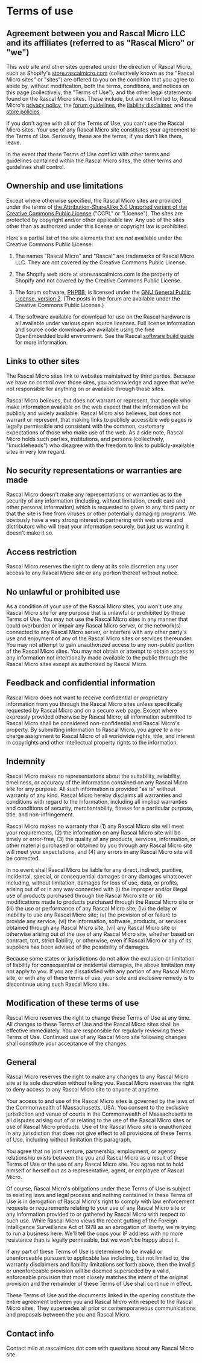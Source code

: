 # Terms of use #

## Agreement between you and Rascal Micro LLC and its affiliates (referred to as "Rascal Micro" or "we") ##

This web site and other sites operated under the direction of Rascal Micro, such as Shopify's [store.rascalmicro.com][1] (collectively known as the "Rascal Micro sites" or "sites") are offered to you on the condition that you agree to abide by, without modification, both the terms, conditions, and notices on this page (collectively, the "Terms of Use"), and the other legal statements found on the Rascal Micro sites. These include, but are not limited to, Rascal Micro's [privacy policy][2], the [forum guidelines][3], the [liability disclaimer][4], and the [store policies][5].

If you don't agree with all of the Terms of Use, you can't use the Rascal Micro sites. Your use of any Rascal Micro site constitutes your agreement to the Terms of Use. Seriously, these are the terms; if you don't like them, leave.

In the event that these Terms of Use conflict with other terms and guidelines contained within the Rascal Micro sites, the other terms and guidelines shall control.

## Ownership and use limitations ##

Except where otherwise specified, the Rascal Micro sites are provided under the terms of [the Attribution-ShareAlike 3.0 Unported variant of the Creative Commons Public License][6] ("CCPL" or "License"). The sites are protected by copyright and/or other applicable law. Any use of the sites other than as authorized under this license or copyright law is prohibited.

Here's a partial list of the site elements that are *not* available under the Creative Commons Public License:

1. The names "Rascal Micro" and "Rascal" are trademarks of Rascal Micro LLC. They are not covered by the Creative Commons Public License.

2. The Shopify web store at store.rascalmicro.com is the property of Shopify and not covered by the Creative Commons Public License.

3. The forum software, [PHPBB][7], is licensed under the [GNU General Public License, version 2][8]. (The posts in the forum are available under the Creative Commons Public License.)

4. The software available for download for use on the Rascal hardware is all available under various open source licenses. Full license information and source code downloads are available using the free OpenEmbedded build environment. See the Rascal [software build guide][9] for more information.

## Links to other sites ##

The Rascal Micro sites link to websites maintained by third parties. Because we have no control over those sites, you acknowledge and agree that we're not responsible for anything on or available through those sites.

Rascal Micro believes, but does not warrant or represent, that people who make information available on the web expect that the information will be publicly and widely available. Rascal Micro also believes, but does not warrant or represent, that making links to publicly accessible web pages is legally permissible and consistent with the common, customary expectations of those who make use of the web. As a side note, Rascal Micro holds such parties, institutions, and persons (collectively, "knuckleheads") who disagree with the freedom to link to publicly-available sites in very low regard.

## No security representations or warranties are made ##

Rascal Micro doesn't make any representations or warranties as to the security of any information (including, without limitation, credit card and other personal information) which is requested to given to any third party or that the site is free from viruses or other potentially damaging programs. We obviously have a very strong interest in partnering with web stores and distributors who will treat your information securely, but just us wanting it doesn't make it so.

## Access restriction ##

Rascal Micro reserves the right to deny at its sole discretion any user access to any Rascal Micro site or any portion thereof without notice.

## No unlawful or prohibited use ##

As a condition of your use of the Rascal Micro sites, you won't use any Rascal Micro site for any purpose that is unlawful or prohibited by these Terms of Use. You may not use the Rascal Micro sites in any manner that could overburden or impair any Rascal Micro server, or the network(s) connected to any Rascal Micro server, or interfere with any other party's use and enjoyment of any of the Rascal Micro sites or services thereunder. You may not attempt to gain unauthorized access to any non-public portion of the Rascal Micro sites. You may not obtain or attempt to obtain access to any information not intentionally made available to the public through the Rascal Micro sites except as authorized by Rascal Micro.

## Feedback and confidential information ##

Rascal Micro does not want to receive confidential or proprietary information from you through the Rascal Micro sites unless specifically requested by Rascal Micro and on a secure web page. Except where expressly provided otherwise by Rascal Micro, all information submitted to Rascal Micro shall be considered non-confidential and Rascal Micro's property. By submitting information to Rascal Micro, you agree to a no-charge assignment to Rascal Micro of all worldwide rights, title, and interest in copyrights and other intellectual property rights to the information.

## Indemnity ##

Rascal Micro makes no representations about the suitability, reliability, timeliness, or accuracy of the information contained on any Rascal Micro site for any purpose. All such information is provided "as is" without warranty of any kind. Rascal Micro hereby disclaims all warranties and conditions with regard to the information, including all implied warranties and conditions of security, merchantability, fitness for a particular purpose, title, and non-infringement.

Rascal Micro makes no warranty that (1) any Rascal Micro site will meet your requirements, (2) the information on any Rascal Micro site will be timely or error-free, (3) the quality of any products, services, information, or other material purchased or obtained by you through any Rascal Micro site will meet your expectations, and (4) any errors in any Rascal Micro site will be corrected.

In no event shall Rascal Micro be liable for any direct, indirect, punitive, incidental, special, or consequential damages or any damages whatsoever including, without limitation, damages for loss of use, data, or profits, arising out of or in any way connected with (i) the improper and/or illegal use of products purchased through the Rascal Micro site or (ii) modifications made to products purchased through the Rascal Micro site or (iii) the use or performance of any Rascal Micro site; (iv) the delay or inability to use any Rascal Micro site; (v) the provision of or failure to provide any service; (vi) the information, software, products, or services obtained through any Rascal Micro site, (vii) any Rascal Micro site or otherwise arising out of the use of any Rascal Micro site, whether based on contract, tort, strict liability, or otherwise, even if Rascal Micro or any of its suppliers has been advised of the possibility of damages.

Because some states or jurisdictions do not allow the exclusion or limitation of liability for consequential or incidental damages, the above limitation may not apply to you. If you are dissatisfied with any portion of any Rascal Micro site, or with any of these terms of use, your sole and exclusive remedy is to discontinue using such Rascal Micro site.

## Modification of these terms of use ##

Rascal Micro reserves the right to change these Terms of Use at any time. All changes to these Terms of Use and the Rascal Micro sites shall be effective immediately. You are responsible for regularly reviewing these Terms of Use. Continued use of any Rascal Micro site following changes shall constitute your acceptance of the changes.

## General ##

Rascal Micro reserves the right to make any changes to any Rascal Micro site at its sole discretion without telling you. Rascal Micro reserves the right to deny access to any Rascal Micro site to anyone at anytime.

Your access to and use of the Rascal Micro sites is governed by the laws of the Commonwealth of Massachusetts, USA. You consent to the exclusive jurisdiction and venue of courts in the Commonwealth of Massachusetts in all disputes arising out of or relating to the use of the Rascal Micro sites or use of Rascal Micro products. Use of the Rascal Micro site is unauthorized in any jurisdiction that does not give effect to all provisions of these Terms of Use, including without limitation this paragraph.

You agree that no joint venture, partnership, employment, or agency relationship exists between the you and Rascal Micro as a result of these Terms of Use or the use of any Rascal Micro site. You agree not to hold himself or herself out as a representative, agent, or employee of Rascal Micro.

Of course, Rascal Micro's obligations under these Terms of Use is subject to existing laws and legal process and nothing contained in these Terms of Use is in derogation of Rascal Micro's right to comply with law enforcement requests or requirements relating to your use of any Rascal Micro site or any information provided to or gathered by Rascal Micro with respect to such use. While Rascal Micro views the recent gutting of the Foreign Intelligence Surveillance Act of 1978 as an abrogation of liberty, we're trying to run a business here. We'll tell the cops your IP address with no more resistance than is legally permissible, but we won't be happy about it.

If any part of these Terms of Use is determined to be invalid or unenforceable pursuant to applicable law including, but not limited to, the warranty disclaimers and liability limitations set forth above, then the invalid or unenforceable provision will be deemed superseded by a valid, enforceable provision that most closely matches the intent of the original provision and the remainder of these Terms of Use shall continue in effect.

These Terms of Use and the documents linked in the opening constitute the entire agreement between you and Rascal Micro with respect to the Rascal Micro sites. They supersedes all prior or contemporaneous communications and proposals between the you and Rascal Micro.

## Contact info ##

Contact milo at rascalmicro dot com with questions about any Rascal Micro site.

[1]: http://store.rascalmicro.com
[2]: http://rascalmicro.com/docs/privacy.html
[3]: http://rascalmicro.com/docs/forum-rules.html
[4]: http://rascalmicro.com/docs/liability-disclaimer.html
[5]: http://rascalmicro.com/docs/store-policies.html
[6]: http://creativecommons.org/licenses/by-sa/3.0/
[7]: http://www.phpbb.com
[8]: http://www.phpbb.com/downloads/license/
[9]: http://rascalmicro.com/docs/build-guide.html

